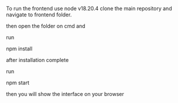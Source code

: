 To run the frontend  use node v18.20.4
clone the main repository and navigate to frontend folder.

then open the folder on cmd and 

run

npm install

after installation complete

run 

npm start

then you will show the interface on your browser
